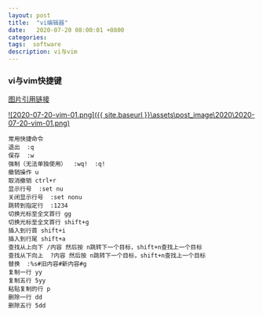 ```yaml
---
layout: post
title:  "vi编辑器"
date:   2020-07-20 08:00:01 +0800
categories:
tags:  software
description: vi与vim
---
```


### vi与vim快捷键

[图片引用链接](https://www.runoob.com/linux/linux-vim.html)

[![2020-07-20-vim-01.png]({{ site.baseurl }}\assets\post_image\2020\2020-07-20-vim-01.png)](https://qfdmx.github.io/assets/post_image/2020/2020-07-20-vim-01.png)

    常用快捷命令
    退出  :q
    保存  :w
    强制（无法单独使用）  :wq!  :q!
    撤销操作 u
    取消撤销 ctrl+r
    显示行号  :set nu
    关闭显示行号  :set nonu
    跳转到指定行  :1234
    切换光标至全文首行 gg
    切换光标至全文首行 shift+g
    插入到行首 shift+i
    插入到行尾 shift+a
    查找从上向下 /内容 然后按 n跳转下一个目标，shift+n查找上一个目标
    查找从下向上  ?内容 然后按 n跳转下一个目标，shift+n查找上一个目标
    替换  :%s#旧内容#新内容#g
    复制一行 yy
    复制五行 5yy
    粘贴复制的行 p
    删除一行 dd
    删除五行 5dd
